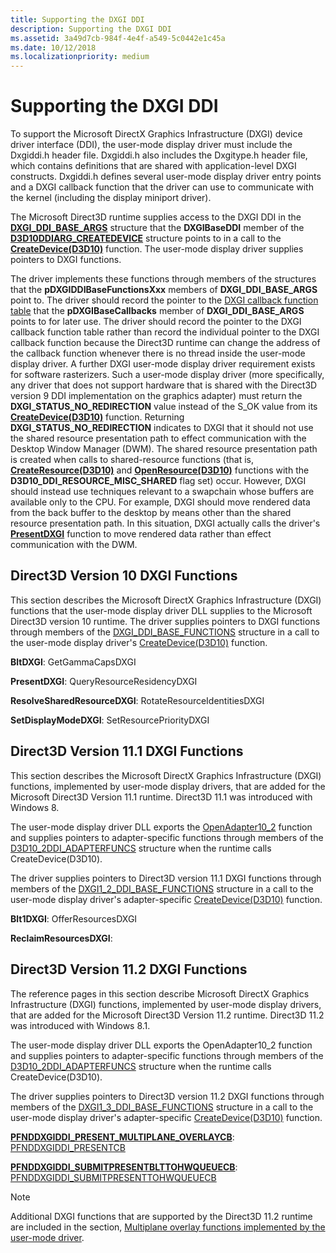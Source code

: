 ```yaml
---
title: Supporting the DXGI DDI
description: Supporting the DXGI DDI
ms.assetid: 3a49d7cb-984f-4e4f-a549-5c0442e1c45a
ms.date: 10/12/2018
ms.localizationpriority: medium
---
```


# Supporting the DXGI DDI


To support the Microsoft DirectX Graphics Infrastructure (DXGI) device driver interface (DDI), the user-mode display driver must include the Dxgiddi.h header file. Dxgiddi.h also includes the Dxgitype.h header file, which contains definitions that are shared with application-level DXGI constructs. Dxgiddi.h defines several user-mode display driver entry points and a DXGI callback function that the driver can use to communicate with the kernel (including the display miniport driver).

The Microsoft Direct3D runtime supplies access to the DXGI DDI in the [**DXGI\_DDI\_BASE\_ARGS**](https://docs.microsoft.com/windows-hardware/drivers/ddi/dxgiddi/ns-dxgiddi-dxgi_ddi_base_args) structure that the **DXGIBaseDDI** member of the [**D3D10DDIARG\_CREATEDEVICE**](https://docs.microsoft.com/windows-hardware/drivers/ddi/d3d10umddi/ns-d3d10umddi-d3d10ddiarg_createdevice) structure points to in a call to the [**CreateDevice(D3D10)**](https://docs.microsoft.com/windows-hardware/drivers/ddi/d3d10umddi/nc-d3d10umddi-pfnd3d10ddi_createdevice) function. The user-mode display driver supplies pointers to DXGI functions.

The driver implements these functions through members of the structures that the **pDXGIDDIBaseFunctionsXxx** members of **DXGI\_DDI\_BASE\_ARGS** point to. The driver should record the pointer to the [DXGI callback function table](https://docs.microsoft.com/windows-hardware/drivers/ddi/index) that the **pDXGIBaseCallbacks** member of **DXGI\_DDI\_BASE\_ARGS** points to for later use. The driver should record the pointer to the DXGI callback function table rather than record the individual pointer to the DXGI callback function because the Direct3D runtime can change the address of the callback function whenever there is no thread inside the user-mode display driver.
A further DXGI user-mode display driver requirement exists for software rasterizers. Such a user-mode display driver (more specifically, any driver that does not support hardware that is shared with the Direct3D version 9 DDI implementation on the graphics adapter) must return the **DXGI\_STATUS\_NO\_REDIRECTION** value instead of the S\_OK value from its [**CreateDevice(D3D10)**](https://docs.microsoft.com/windows-hardware/drivers/ddi/d3d10umddi/nc-d3d10umddi-pfnd3d10ddi_createdevice) function. Returning **DXGI\_STATUS\_NO\_REDIRECTION** indicates to DXGI that it should not use the shared resource presentation path to effect communication with the Desktop Window Manager (DWM). The shared resource presentation path is created when calls to shared-resource functions (that is, [**CreateResource(D3D10)**](https://docs.microsoft.com/windows-hardware/drivers/ddi/d3d10umddi/nc-d3d10umddi-pfnd3d10ddi_createresource) and [**OpenResource(D3D10)**](https://docs.microsoft.com/windows-hardware/drivers/ddi/d3d10umddi/nc-d3d10umddi-pfnd3d10ddi_openresource) functions with the **D3D10\_DDI\_RESOURCE\_MISC\_SHARED** flag set) occur. However, DXGI should instead use techniques relevant to a swapchain whose buffers are available only to the CPU. For example, DXGI should move rendered data from the back buffer to the desktop by means other than the shared resource presentation path. In this situation, DXGI actually calls the driver's [**PresentDXGI**](https://docs.microsoft.com/windows-hardware/drivers/ddi/dxgiddi/ns-dxgiddi-dxgi_ddi_base_functions) function to move rendered data rather than effect communication with the DWM.

## Direct3D Version 10 DXGI Functions

This section describes the Microsoft DirectX Graphics Infrastructure (DXGI) functions that the user-mode display driver DLL supplies to the Microsoft Direct3D version 10 runtime. The driver supplies pointers to DXGI functions through members of the [DXGI_DDI_BASE_FUNCTIONS](https://docs.microsoft.com/windows-hardware/drivers/ddi/dxgiddi/ns-dxgiddi-dxgi_ddi_base_functions) structure in a call to the user-mode display driver's [CreateDevice(D3D10)](https://docs.microsoft.com/windows-hardware/drivers/ddi/d3d10umddi/nc-d3d10umddi-pfnd3d10ddi_createdevice) function.

**BltDXGI**: GetGammaCapsDXGI

**PresentDXGI**: QueryResourceResidencyDXGI

**ResolveSharedResourceDXGI**: RotateResourceIdentitiesDXGI

**SetDisplayModeDXGI**: SetResourcePriorityDXGI



## Direct3D Version 11.1 DXGI Functions

This section describes the Microsoft DirectX Graphics Infrastructure (DXGI) functions, implemented by user-mode display drivers, that are added for the Microsoft Direct3D Version 11.1 runtime. Direct3D 11.1 was introduced with Windows 8. 

The user-mode display driver DLL exports the [OpenAdapter10_2](https://docs.microsoft.com/windows-hardware/drivers/ddi/d3d10umddi/nc-d3d10umddi-pfnd3d10ddi_openadapter) function and supplies pointers to adapter-specific functions through members of the [D3D10_2DDI_ADAPTERFUNCS](https://docs.microsoft.com/windows-hardware/drivers/ddi/d3d10umddi/ns-d3d10umddi-d3d10_2ddi_adapterfuncs) structure when the runtime calls CreateDevice(D3D10).

The driver supplies pointers to Direct3D version 11.1 DXGI functions through members of the [DXGI1_2_DDI_BASE_FUNCTIONS](https://docs.microsoft.com/windows-hardware/drivers/ddi/dxgiddi/ns-dxgiddi-dxgi1_2_ddi_base_functions) structure in a call to the user-mode display driver's adapter-specific [CreateDevice(D3D10)](https://docs.microsoft.com/windows-hardware/drivers/ddi/d3d10umddi/nc-d3d10umddi-pfnd3d10ddi_createdevice) function.

**Blt1DXGI**: OfferResourcesDXGI

**ReclaimResourcesDXGI**: 


## Direct3D Version 11.2 DXGI Functions

The reference pages in this section describe Microsoft DirectX Graphics Infrastructure (DXGI) functions, implemented by user-mode display drivers, that are added for the Microsoft Direct3D Version 11.2 runtime. Direct3D 11.2 was introduced with Windows 8.1. 

The user-mode display driver DLL exports the OpenAdapter10_2 function and supplies pointers to adapter-specific functions through members of the [D3D10_2DDI_ADAPTERFUNCS](https://docs.microsoft.com/windows-hardware/drivers/ddi/d3d10umddi/ns-d3d10umddi-d3d10_2ddi_adapterfuncs) structure when the runtime calls CreateDevice(D3D10).

The driver supplies pointers to Direct3D version 11.2 DXGI functions through members of the [DXGI1_3_DDI_BASE_FUNCTIONS](https://docs.microsoft.com/windows-hardware/drivers/ddi/dxgiddi/ns-dxgiddi-dxgi1_3_ddi_base_functions) structure in a call to the user-mode display driver's adapter-specific [CreateDevice(D3D10)](https://docs.microsoft.com/windows-hardware/drivers/ddi/d3d10umddi/nc-d3d10umddi-pfnd3d10ddi_createdevice) function.

**[PFNDDXGIDDI_PRESENT_MULTIPLANE_OVERLAYCB](https://docs.microsoft.com/windows-hardware/drivers/ddi/dxgiddi/nc-dxgiddi-pfnddxgiddi_present_multiplane_overlaycb)**: [PFNDDXGIDDI_PRESENTCB](https://docs.microsoft.com/windows-hardware/drivers/ddi/dxgiddi/nc-dxgiddi-pfnddxgiddi_presentcb)

**[PFNDDXGIDDI_SUBMITPRESENTBLTTOHWQUEUECB](https://docs.microsoft.com/windows-hardware/drivers/ddi/dxgiddi/nc-dxgiddi-pfnddxgiddi_submitpresentblttohwqueuecb)**: [PFNDDXGIDDI_SUBMITPRESENTTOHWQUEUECB](https://docs.microsoft.com/windows-hardware/drivers/ddi/dxgiddi/nc-dxgiddi-pfnddxgiddi_submitpresenttohwqueuecb)


> [!NOTE]
> Additional DXGI functions that are supported by the Direct3D 11.2 runtime are included in the section, [Multiplane overlay functions implemented by the user-mode driver](multiplane-overlay-support.md).

